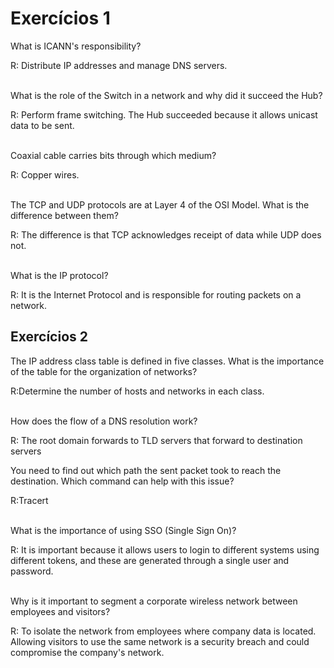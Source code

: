 <h1>Exercícios 1</h1>

  <div>
    What is ICANN's responsibility?
     <p>R: Distribute IP addresses and manage DNS servers.</p>
  </div>
  <br>
 
  <div>
    What is the role of the Switch in a network and why did it succeed the Hub?
     <p>R: Perform frame switching. The Hub succeeded because it allows unicast data to be sent.</p>
  </div>
  
  <br>
  <div>
  Coaxial cable carries bits through which medium?
     <p>R: Copper wires.</p>
  </div>
    
   <br>
    <div>
      The TCP and UDP protocols are at Layer 4 of the OSI Model. What is the difference between them?
       <p>R: The difference is that TCP acknowledges receipt of data while UDP does not.</p>
    </div>
    <br>
   <div>
      What is the IP protocol?
      <p>R: It is the Internet Protocol and is responsible for routing packets on a network.</p>
   </div>
   
   <h2>Exercícios 2</h2>
     <div>
        The IP address class table is defined in five classes. What is the importance of the table for the organization of networks?
       <p>R:Determine the number of hosts and networks in each class.</p>
    </div>
    <br>
   
   <div>
      How does the flow of a DNS resolution work?
     <p>R: The root domain forwards to TLD servers that forward to destination servers </p>
</div>
   
   <div>
   You need to find out which path the sent packet took to reach the destination. Which command can help with this issue?
      <p>R:Tracert</p>  
  </div>

<br>
    <div>
        What is the importance of using SSO (Single Sign On)?
      <p>R: It is important because it allows users to login to different systems using different tokens, and these are generated through a single user and password. </p>
</div>
<br>
  <div>
    Why is it important to segment a corporate wireless network between employees and visitors?
     <p>R: To isolate the network from employees where company data is located. Allowing visitors to use the same network is a security breach and could compromise the company's network. </p>
  </div>
